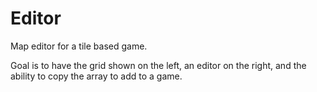 # Editor
Map editor for a tile based game.

Goal is to have the grid shown on the left, an editor on the right, and the ability to copy the array to add to a game.
